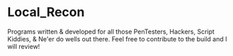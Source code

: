 # Local_Recon
Programs written &amp; developed for all those PenTesters, Hackers, Script Kiddies, &amp; Ne'er do wells out there. Feel free to contribute to the build and I will review!
